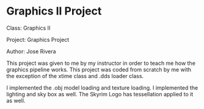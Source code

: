 # Graphics II Project
Class: Graphics II 

Project: Graphics Project

Author: Jose Rivera



This project was given to me by my instructor in order to teach me how the graphics pipeline works. This project was coded from scratch by me with the exception of the xtime class and .dds loader class.



I implemented the .obj model loading and texture loading. I implemented the lighting and sky box as well. The Skyrim Logo has tessellation applied to it as well.